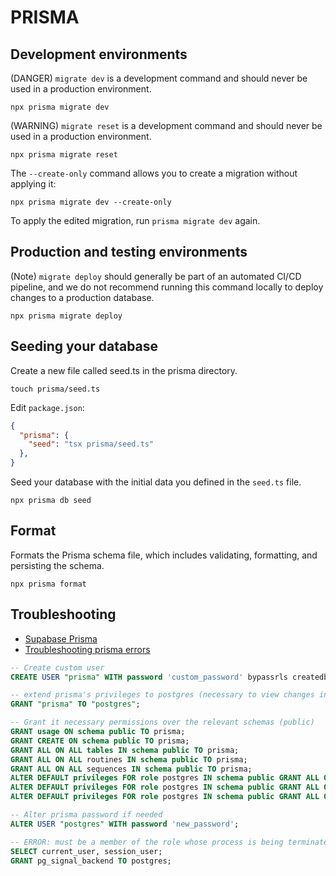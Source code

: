 # PRISMA

## Development environments

(DANGER) `migrate dev` is a development command and should never be used in a production environment.

```shell
npx prisma migrate dev
```

(WARNING) `migrate reset` is a development command and should never be used in a production environment.

```shell
npx prisma migrate reset
```

The `--create-only` command allows you to create a migration without applying it:

```shell
npx prisma migrate dev --create-only
```

To apply the edited migration, run `prisma migrate dev` again.

## Production and testing environments

(Note) `migrate deploy` should generally be part of an automated CI/CD pipeline, and we do not recommend running this command locally to deploy changes to a production database.

```shell
npx prisma migrate deploy
```

## Seeding your database

Create a new file called seed.ts in the prisma directory.

```shell
touch prisma/seed.ts
```

Edit `package.json`:

```json
{
  "prisma": {
    "seed": "tsx prisma/seed.ts"
  },
}
```

Seed your database with the initial data you defined in the `seed.ts` file.

```shell
npx prisma db seed
```

## Format

Formats the Prisma schema file, which includes validating, formatting, and persisting the schema.

```shell
npx prisma format
```

## Troubleshooting

- [Supabase Prisma](https://supabase.com/docs/guides/database/prisma)
- [Troubleshooting prisma errors](https://supabase.com/docs/guides/database/prisma/prisma-troubleshooting)

```sql
-- Create custom user
CREATE USER "prisma" WITH password 'custom_password' bypassrls createdb;

-- extend prisma's privileges to postgres (necessary to view changes in Dashboard)
GRANT "prisma" TO "postgres";

-- Grant it necessary permissions over the relevant schemas (public)
GRANT usage ON schema public TO prisma;
GRANT CREATE ON schema public TO prisma;
GRANT ALL ON ALL tables IN schema public TO prisma;
GRANT ALL ON ALL routines IN schema public TO prisma;
GRANT ALL ON ALL sequences IN schema public TO prisma;
ALTER DEFAULT privileges FOR role postgres IN schema public GRANT ALL ON tables TO prisma;
ALTER DEFAULT privileges FOR role postgres IN schema public GRANT ALL ON routines TO prisma;
ALTER DEFAULT privileges FOR role postgres IN schema public GRANT ALL ON sequences TO prisma;

-- Alter prisma password if needed
ALTER USER "postgres" WITH password 'new_password';

-- ERROR: must be a member of the role whose process is being terminated or member of pg_signal_backend
SELECT current_user, session_user;
GRANT pg_signal_backend TO postgres;
```
